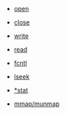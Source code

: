 + [open]()

+ [close]()

+ [write]()

+ [read]()

+ [fcntl]()

+ [lseek]()

+ [*stat]()

+ [mmap/munmap]()
